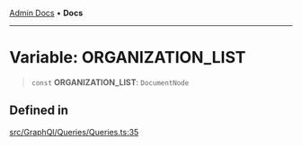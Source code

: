 [Admin Docs](/) • **Docs**

***

# Variable: ORGANIZATION\_LIST

> `const` **ORGANIZATION\_LIST**: `DocumentNode`

## Defined in

[src/GraphQl/Queries/Queries.ts:35](https://github.com/PalisadoesFoundation/talawa-admin/blob/main/src/GraphQl/Queries/Queries.ts#L35)
